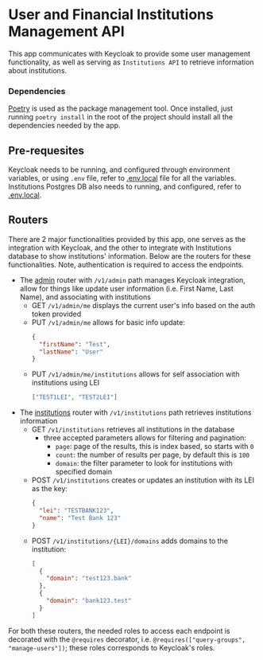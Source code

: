 # User and Financial Institutions Management API
This app communicates with Keycloak to provide some user management functionality, as well as serving as `Institutions API` to retrieve information about institutions.

### Dependencies
[Poetry](https://python-poetry.org/) is used as the package management tool. Once installed, just running `poetry install` in the root of the project should install all the dependencies needed by the app.

## Pre-requesites
Keycloak needs to be running, and configured through environment variables, or using `.env` file, refer to [.env.local](./src/.env.local) file for all the variables. Institutions Postgres DB also needs to running, and configured, refer to [.env.local](./src/.env.local).

## Routers
There are 2 major functionalities provided by this app, one serves as the integration with Keycloak, and the other to integrate with Institutions database to show institutions' information. Below are the routers for these functionalities. Note, authentication is required to access the endpoints.
- The [admin](./src/routers/admin.py) router with `/v1/admin` path manages Keycloak integration, allow for things like update user information (i.e. First Name, Last Name), and associating with institutions
  - GET `/v1/admin/me` displays the current user's info based on the auth token provided
  - PUT `/v1/admin/me` allows for basic info update:
    ```json
    {
      "firstName": "Test",
      "lastName": "User"
    }
    ```
  - PUT `/v1/admin/me/institutions` allows for self association with institutions using LEI
    ```json
    ["TEST1LEI", "TEST2LEI"]
    ```
- The [institutions](./src/routers/institutions.py) router with `/v1/institutions` path retrieves institutions information
  - GET `/v1/institutions` retrieves all institutions in the database
    - three accepted parameters allows for filtering and pagination:
      - `page`: page of the results, this is index based, so starts with `0`
      - `count`: the number of results per page, by default this is `100`
      - `domain`: the filter parameter to look for institutions with specified domain
  - POST `/v1/institutions` creates or updates an institution with its LEI as the key:
    ```json
    {
      "lei": "TESTBANK123",
      "name": "Test Bank 123"
    }
    ```
  - POST `/v1/institutions/{LEI}/domains` adds domains to the institution:
    ```json
    [
      {
        "domain": "test123.bank"
      },
      {
        "domain": "bank123.test"
      }
    ]
    ```
For both these routers, the needed roles to access each endpoint is decorated with the `@requires` decorator, i.e. `@requires(["query-groups", "manage-users"])`; these roles corresponds to Keycloak's roles.